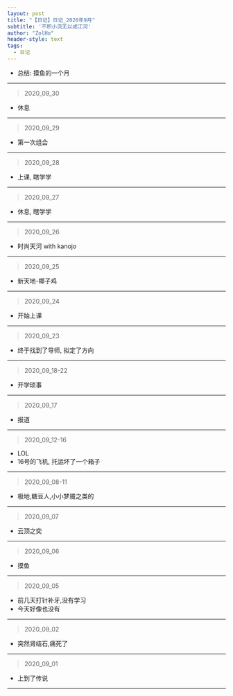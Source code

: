 ```yaml
---
layout: post
title: "【日记】日记_2020年9月"
subtitle: '不积小流无以成江河'
author: "ZolHo"
header-style: text
tags:
  - 日记
---
```


- 总结: 摸鱼的一个月

---

> 2020_09_30

- 休息

---

> 2020_09_29

- 第一次组会

---

> 2020_09_28

- 上课, 瞎学学

---

> 2020_09_27

- 休息, 瞎学学

---

> 2020_09_26

- 时尚天河 with kanojo

---

> 2020_09_25

- 新天地-椰子鸡

---

> 2020_09_24

- 开始上课

---

> 2020_09_23

- 终于找到了导师, 拟定了方向

---

> 2020_09_18-22

- 开学琐事

---

> 2020_09_17

- 报道

---

> 2020_09_12-16

- LOL
- 16号的飞机, 托运坏了一个箱子

---

> 2020_09_08-11

- 极地,糖豆人,小小梦魇之类的

---

> 2020_09_07

- 云顶之奕

---

> 2020_09_06

- 摸鱼

---

> 2020_09_05

- 前几天打针补牙,没有学习
- 今天好像也没有

---

> 2020_09_02

- 突然肾结石,痛死了

---

> 2020_09_01

- 上到了传说

---
